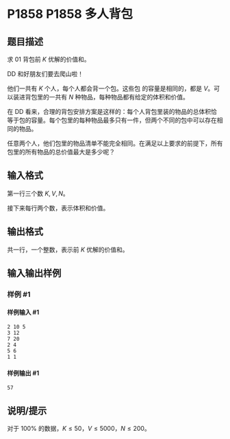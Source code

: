 # P1858 P1858 多人背包

## 题目描述

求 01 背包前 $K$ 优解的价值和。

DD 和好朋友们要去爬山啦！

他们一共有 $K$ 个人，每个人都会背一个包。这些包 的容量是相同的，都是 $V$。可以装进背包里的一共有 $N$ 种物品，每种物品都有给定的体积和价值。

在 DD 看来，合理的背包安排方案是这样的：每个人背包里装的物品的总体积恰等于包的容量。每个包里的每种物品最多只有一件，但两个不同的包中可以存在相同的物品。 

任意两个人，他们包里的物品清单不能完全相同。在满足以上要求的前提下，所有包里的所有物品的总价值最大是多少呢？

## 输入格式

第一行三个数 $K,V,N$。

接下来每行两个数，表示体积和价值。

## 输出格式

共一行，一个整数，表示前 $K$ 优解的价值和。

## 输入输出样例

### 样例 #1

#### 样例输入 #1

```
2 10 5
3 12
7 20
2 4
5 6
1 1
```

#### 样例输出 #1

```
57
```

## 说明/提示

对于 $100\%$ 的数据，$K\le 50$，$V\le 5000$，$N\le 200$。
